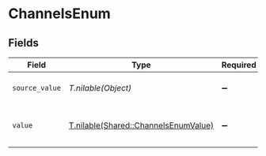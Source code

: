 # ChannelsEnum


## Fields

| Field                                                                            | Type                                                                             | Required                                                                         | Description                                                                      | Example                                                                          |
| -------------------------------------------------------------------------------- | -------------------------------------------------------------------------------- | -------------------------------------------------------------------------------- | -------------------------------------------------------------------------------- | -------------------------------------------------------------------------------- |
| `source_value`                                                                   | *T.nilable(Object)*                                                              | :heavy_minus_sign:                                                               | The source value of the Channels.                                                | SMS                                                                              |
| `value`                                                                          | [T.nilable(Shared::ChannelsEnumValue)](../../models/shared/channelsenumvalue.md) | :heavy_minus_sign:                                                               | The Channels of the campaign.                                                    | sms                                                                              |